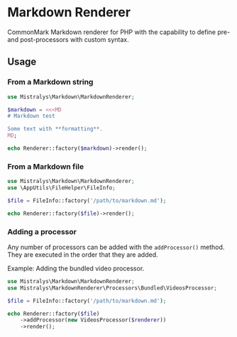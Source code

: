 # Markdown Renderer

CommonMark Markdown renderer for PHP with the capability to define
pre- and post-processors with custom syntax.

## Usage

### From a Markdown string

```php
use Mistralys\Markdown\MarkdownRenderer;

$markdown = <<<MD
# Markdown test

Some text with **formatting**.
MD;

echo Renderer::factory($markdown)->render();
```

### From a Markdown file

```php
use Mistralys\Markdown\MarkdownRenderer;
use \AppUtils\FileHelper\FileInfo;

$file = FileInfo::factory('/path/to/markdown.md');

echo Renderer::factory($file)->render();
```

### Adding a processor

Any number of processors can be added with the `addProcessor()` 
method. They are executed in the order that they are added.

Example: Adding the bundled video processor.

```php
use Mistralys\Markdown\MarkdownRenderer;
use Mistralys\MarkdownRenderer\Processors\Bundled\VideosProcessor;

$file = FileInfo::factory('/path/to/markdown.md');

echo Renderer::factory($file)
    ->addProcessor(new VideosProcessor($renderer))
    ->render();
```